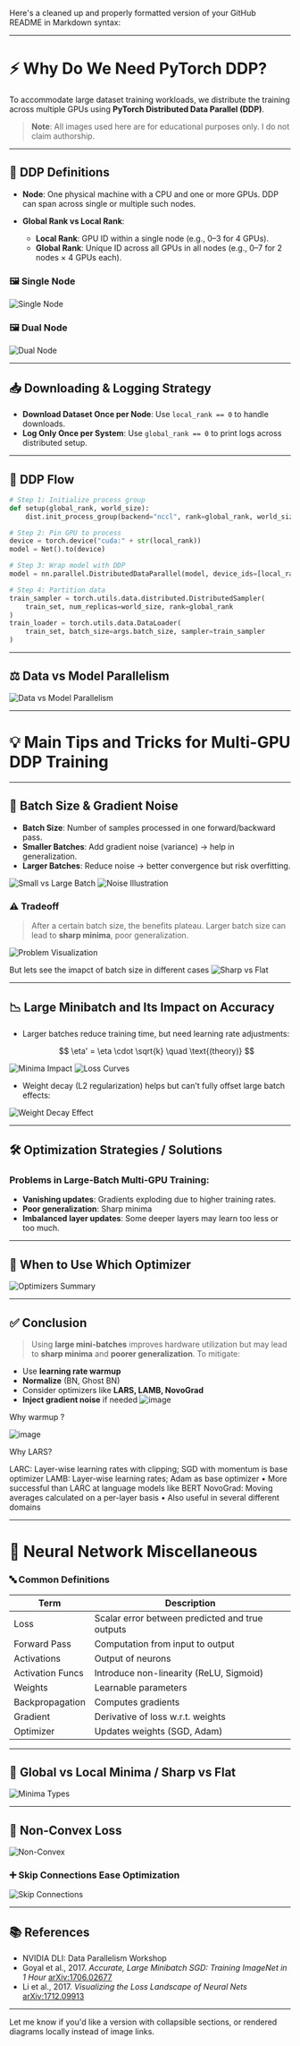 Here's a cleaned up and properly formatted version of your GitHub README in Markdown syntax:

---

# ⚡ Why Do We Need PyTorch DDP?

To accommodate large dataset training workloads, we distribute the training across multiple GPUs using **PyTorch Distributed Data Parallel (DDP)**.

> **Note**: All images used here are for educational purposes only. I do not claim authorship.

---

## 🔧 DDP Definitions

* **Node**: One physical machine with a CPU and one or more GPUs. DDP can span across single or multiple such nodes.
* **Global Rank vs Local Rank**:

  * **Local Rank**: GPU ID within a single node (e.g., 0–3 for 4 GPUs).
  * **Global Rank**: Unique ID across all GPUs in all nodes (e.g., 0–7 for 2 nodes × 4 GPUs each).

### 🖼️ Single Node

![Single Node](https://github.com/user-attachments/assets/974c4659-419a-44cc-8f81-7d5337ce6e12)

### 🖼️ Dual Node

![Dual Node](https://github.com/user-attachments/assets/1399dea6-cd36-4522-a26e-dce394e72e84)

---

## 📥 Downloading & Logging Strategy

* **Download Dataset Once per Node**: Use `local_rank == 0` to handle downloads.
* **Log Only Once per System**: Use `global_rank == 0` to print logs across distributed setup.

---

## 🔁 DDP Flow

```python
# Step 1: Initialize process group
def setup(global_rank, world_size):
    dist.init_process_group(backend="nccl", rank=global_rank, world_size=world_size)

# Step 2: Pin GPU to process
device = torch.device("cuda:" + str(local_rank))
model = Net().to(device)

# Step 3: Wrap model with DDP
model = nn.parallel.DistributedDataParallel(model, device_ids=[local_rank])

# Step 4: Partition data
train_sampler = torch.utils.data.distributed.DistributedSampler(
    train_set, num_replicas=world_size, rank=global_rank
)
train_loader = torch.utils.data.DataLoader(
    train_set, batch_size=args.batch_size, sampler=train_sampler
)
```

---

## ⚖️ Data vs Model Parallelism

![Data vs Model Parallelism](https://github.com/user-attachments/assets/62e334fb-c387-4297-bc57-7d5b30eaaccd)

---

# 💡 Main Tips and Tricks for Multi-GPU DDP Training

---

## 🎯 Batch Size & Gradient Noise

* **Batch Size**: Number of samples processed in one forward/backward pass.
* **Smaller Batches**: Add gradient noise (variance) → help in generalization.
* **Larger Batches**: Reduce noise → better convergence but risk overfitting.

![Small vs Large Batch](https://github.com/user-attachments/assets/bc2819c3-1263-443e-bd0c-2a4b5b4aa106)
![Noise Illustration](https://github.com/user-attachments/assets/8a34fc33-b493-44a7-be56-47f0856a97c4)

### ⚠️ Tradeoff

> After a certain batch size, the benefits plateau. Larger batch size can lead to **sharp minima**, poor generalization.

![Problem Visualization](https://github.com/user-attachments/assets/b7765789-cd0c-4e72-a072-2f25498ace6a)

But lets see the imapct of batch size in different cases
![Sharp vs Flat](https://github.com/user-attachments/assets/47a8145e-1a25-4c31-8c2a-490315d3c438)

---

## 📉 Large Minibatch and Its Impact on Accuracy

* Larger batches reduce training time, but need learning rate adjustments:

  $$
  \eta' = \eta \cdot \sqrt{k} \quad \text{(theory)}
  $$

![Minima Impact](https://github.com/user-attachments/assets/d53c99d0-ee65-402c-931f-acd13ee3c900)
![Loss Curves](https://github.com/user-attachments/assets/9c02c6e0-b072-4693-be27-6377daf3f0d0)

* Weight decay (L2 regularization) helps but can't fully offset large batch effects:

![Weight Decay Effect](https://github.com/user-attachments/assets/0eea9559-2fa1-4373-9b6d-f7270fdaaa24)

---

## 🛠️ Optimization Strategies / Solutions

### Problems in Large-Batch Multi-GPU Training:

* **Vanishing updates**: Gradients exploding due to higher training rates. 
* **Poor generalization**: Sharp minima 
* **Imbalanced layer updates**: Some deeper layers may learn too less or too much. 

---

## 🔄 When to Use Which Optimizer

![Optimizers Summary](https://github.com/user-attachments/assets/d16af335-d3a4-4e8c-b74a-8bcc5869610a)

---

## ✅ Conclusion

> Using **large mini-batches** improves hardware utilization but may lead to **sharp minima** and **poorer generalization**.
> To mitigate:

* Use **learning rate warmup**
* **Normalize** (BN, Ghost BN)
* Consider optimizers like **LARS, LAMB, NovoGrad**
* **Inject gradient noise** if needed
![image](https://github.com/user-attachments/assets/e55b9096-4e94-44e7-930a-07423d335320)

Why warmup ? 

![image](https://github.com/user-attachments/assets/265d523b-da58-4249-af60-9fbb66cfd22b)

Why LARS?

LARC: Layer-wise learning rates with clipping; SGD with momentum is base optimizer
LAMB: Layer-wise learning rates; Adam as base optimizer
• More successful than LARC at language models like BERT
NovoGrad: Moving averages calculated on a per-layer basis
• Also useful in several different domains



---

# 🧠 Neural Network Miscellaneous

### 🔤 Common Definitions

| Term             | Description                                     |
| ---------------- | ----------------------------------------------- |
| Loss             | Scalar error between predicted and true outputs |
| Forward Pass     | Computation from input to output                |
| Activations      | Output of neurons                               |
| Activation Funcs | Introduce non-linearity (ReLU, Sigmoid)         |
| Weights          | Learnable parameters                            |
| Backpropagation  | Computes gradients                              |
| Gradient         | Derivative of loss w\.r.t. weights              |
| Optimizer        | Updates weights (SGD, Adam)                     |

---

## 🗻 Global vs Local Minima / Sharp vs Flat

![Minima Types](https://github.com/user-attachments/assets/d9115025-0c65-4717-96e2-6d4839ec1b34)

---

## 🚧 Non-Convex Loss

![Non-Convex](https://github.com/user-attachments/assets/71d0440e-d012-4e8a-8214-0cdda70c9994)

### ➕ Skip Connections Ease Optimization

![Skip Connections](https://github.com/user-attachments/assets/d8d80773-0cdb-4857-9409-8cc56a05e8f2)

---

## 📚 References

* NVIDIA DLI: Data Parallelism Workshop
* Goyal et al., 2017. *Accurate, Large Minibatch SGD: Training ImageNet in 1 Hour* [arXiv:1706.02677](https://arxiv.org/abs/1706.02677)
* Li et al., 2017. *Visualizing the Loss Landscape of Neural Nets* [arXiv:1712.09913](https://arxiv.org/abs/1712.09913)

---

Let me know if you'd like a version with collapsible sections, or rendered diagrams locally instead of image links.
